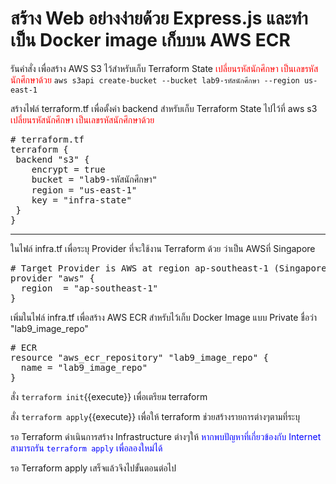 # สร้าง Web อย่างง่ายด้วย Express.js และทำเป็น Docker image เก็บบน AWS ECR

รันคำสั่ง เพื่อสร้าง AWS S3 ไว้สำหรับเก็บ Terraform State
<span style="color: red;">เปลี่ยนรหัสนักศึกษา เป็นเลขรหัสนักศึกษาด้วย</span>
`aws s3api create-bucket --bucket lab9-รหัสนักศึกษา --region us-east-1`

สร้างไฟล์ terraform.tf เพื่อตั้งค่า backend สำหรับเก็บ Terraform State ไปไว้ที่ aws s3
<span style="color: red;">เปลี่ยนรหัสนักศึกษา เป็นเลขรหัสนักศึกษาด้วย</span>
<pre class="file" data-filename="terraform.tf" data-target="replace"># terraform.tf
terraform {
 backend "s3" {
    encrypt = true
    bucket = "lab9-รหัสนักศึกษา"
    region = "us-east-1"
    key = "infra-state"
 }
}
</pre>

<hr />

ในไฟล์ infra.tf เพื่อระบุ Provider ที่จะใช้งาน Terraform ด้วย ว่าเป็น AWSที่ Singapore

<pre class="file" data-filename="infra.tf" data-target="replace"># Target Provider is AWS at region ap-southeast-1 (Singapore)
provider "aws" {
  region  = "ap-southeast-1"
}
</pre>

เพิ่มในไฟล์ infra.tf เพื่อสร้าง AWS ECR สำหรับไว้เก็บ Docker Image แบบ Private ชื่อว่า "lab9_image_repo"

<pre class="file" data-filename="infra.tf" data-target="append"># ECR
resource "aws_ecr_repository" "lab9_image_repo" {
  name = "lab9_image_repo"
}
</pre>

สั่ง `terraform init`{{execute}} เพื่อเตรียม terraform

สั่ง `terraform apply`{{execute}} เพื่อให้ terraform ช่วยสร้างรายการต่างๆตามที่ระบุ

รอ Terraform ดำเนินการสร้าง Infrastructure ต่างๆให้
<span style="color: blue;">หากพบปัญหาที่เกี่ยวข้องกับ Internet สามารถรัน `terraform apply` เพื่อลองใหม่ได้</span>

รอ Terraform apply
เสร็จแล้วจึงไปขั้นตอนต่อไป
